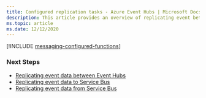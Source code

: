 ```yaml
---
title: Configured replication tasks - Azure Event Hubs | Microsoft Docs
description: This article provides an overview of replicating event between Event Hubs 
ms.topic: article
ms.date: 12/12/2020
---
```


[!INCLUDE [messaging-configured-functions](../../includes/messaging-configured-functions.md)]

### Next Steps

* [Replicating event data between Event Hubs](https://github.com/Azure-Samples/azure-messaging-replication-dotnet/tree/main/functions/config/EventHubCopy)
* [Replicating event data to Service Bus](https://github.com/Azure-Samples/azure-messaging-replication-dotnet/tree/main/functions/config/EventHubCopyToServiceBus)
* [Replicating event data from Service Bus](https://github.com/Azure-Samples/azure-messaging-replication-dotnet/tree/main/functions/config/ServiceBusCopyToEventHub)
